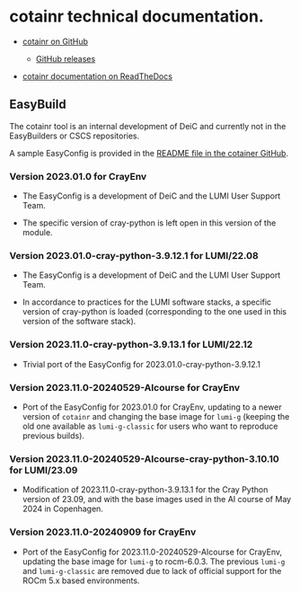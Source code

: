 # cotainr technical documentation.

-   [cotainr on GitHub](https://github.com/DeiC-HPC/cotainr)

    -   [GitHub releases](https://github.com/DeiC-HPC/cotainr/releases)

-   [cotainr documentation on ReadTheDocs](https://cotainr.readthedocs.io/en/latest/)


## EasyBuild

The cotainr tool is an internal development of DeiC and currently not in the EasyBuilders
or CSCS repositories.

A sample EasyConfig is provided in the 
[README file in the cotainer GitHub](https://github.com/DeiC-HPC/cotainr/blob/main/README.md).

### Version 2023.01.0 for CrayEnv

-   The EasyConfig is a development of DeiC and the LUMI User Support Team.

-   The specific version of cray-python is left open in this version of the module.


### Version 2023.01.0-cray-python-3.9.12.1 for LUMI/22.08

-   The EasyConfig is a development of DeiC and the LUMI User Support Team.

-   In accordance to practices for the LUMI software stacks, a specific version of 
    cray-python is loaded (corresponding to the one used in this version of the
    software stack).

### Version 2023.11.0-cray-python-3.9.13.1 for LUMI/22.12

-   Trivial port of the EasyConfig for 2023.01.0-cray-python-3.9.12.1


### Version 2023.11.0-20240529-AIcourse for CrayEnv

-   Port of the EasyConfig for 2023.01.0 for CrayEnv, updating to a newer
    version of `cotainr` and changing the base image for `lumi-g` (keeping the old one
    available as `lumi-g-classic` for users who want to reproduce previous builds).


### Version 2023.11.0-20240529-AIcourse-cray-python-3.10.10 for LUMI/23.09

-   Modification of 2023.11.0-cray-python-3.9.13.1 for the Cray Python version of 23.09,
    and with the base images used in the AI course of May 2024 in Copenhagen.

### Version 2023.11.0-20240909 for CrayEnv

-   Port of the EasyConfig for 2023.11.0-20240529-AIcourse for CrayEnv, updating the base
    image for `lumi-g` to rocm-6.0.3. The previous `lumi-g` and `lumi-g-classic` are
    removed due to lack of official support for the ROCm 5.x based environments.